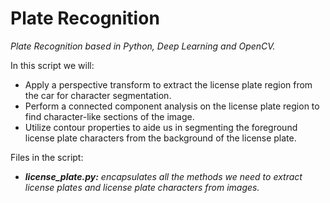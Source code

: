 # Plate Recognition

*Plate Recognition based in Python, Deep Learning and OpenCV.*

In this script we will:

 - Apply a perspective transform to extract the license plate region from the car for character segmentation.
 - Perform a connected component analysis on the license plate region to find character-like sections of the image.
 - Utilize contour properties to aide us in segmenting the foreground license plate characters from the background of the license plate.

Files in the script:

 - ***license_plate.py:*** *encapsulates all the methods we need to extract license plates and license plate characters from images.*